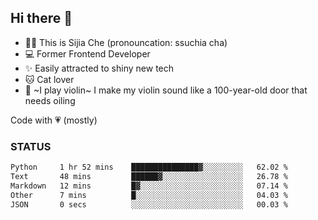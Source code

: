 ## Hi there 👋

- 🙋‍♀️ This is Sijia Che (pronouncation: ssuchia cha)
- 💻 Former Frontend Developer
- ✨ Easily attracted to shiny new tech
- 🐱 Cat lover
- 🌟 ~I play violin~ I make my violin sound like a 100-year-old door that needs oiling

Code with 💗 (mostly)

### STATUS
<!--START_SECTION:waka-->

```txt
Python     1 hr 52 mins    ███████████████▓░░░░░░░░░   62.02 %
Text       48 mins         ██████▓░░░░░░░░░░░░░░░░░░   26.78 %
Markdown   12 mins         █▓░░░░░░░░░░░░░░░░░░░░░░░   07.14 %
Other      7 mins          █░░░░░░░░░░░░░░░░░░░░░░░░   04.03 %
JSON       0 secs          ░░░░░░░░░░░░░░░░░░░░░░░░░   00.03 %
```

<!--END_SECTION:waka-->
